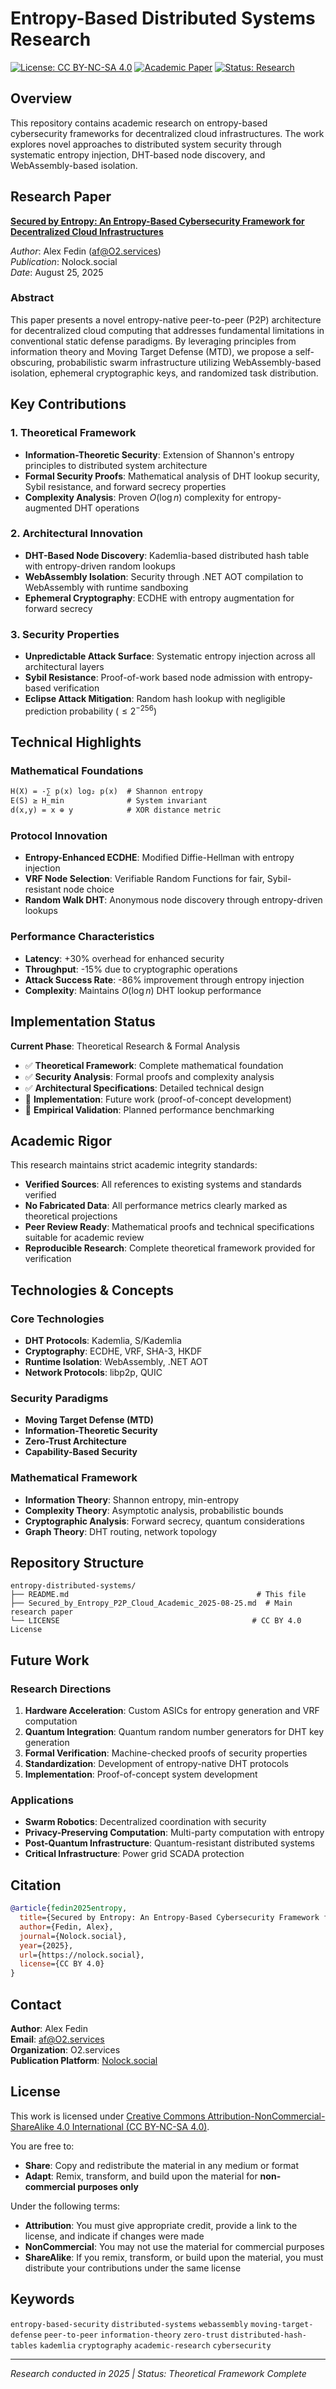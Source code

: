 # Entropy-Based Distributed Systems Research

[![License: CC BY-NC-SA 4.0](https://img.shields.io/badge/License-CC%20BY--NC--SA%204.0-lightgrey.svg)](https://creativecommons.org/licenses/by-nc-sa/4.0/)
[![Academic Paper](https://img.shields.io/badge/Type-Academic%20Paper-blue.svg)](https://github.com/o2alexanderfedin/entropy-distributed-systems)
[![Status: Research](https://img.shields.io/badge/Status-Research%20Phase-orange.svg)](https://github.com/o2alexanderfedin/entropy-distributed-systems)

## Overview

This repository contains academic research on entropy-based cybersecurity frameworks for decentralized cloud infrastructures. The work explores novel approaches to distributed system security through systematic entropy injection, DHT-based node discovery, and WebAssembly-based isolation.

## Research Paper

**[Secured by Entropy: An Entropy-Based Cybersecurity Framework for Decentralized Cloud Infrastructures](./Secured_by_Entropy_P2P_Cloud_Academic_2025-08-25.md)**

*Author*: Alex Fedin (af@O2.services)  
*Publication*: Nolock.social  
*Date*: August 25, 2025

### Abstract

This paper presents a novel entropy-native peer-to-peer (P2P) architecture for decentralized cloud computing that addresses fundamental limitations in conventional static defense paradigms. By leveraging principles from information theory and Moving Target Defense (MTD), we propose a self-obscuring, probabilistic swarm infrastructure utilizing WebAssembly-based isolation, ephemeral cryptographic keys, and randomized task distribution.

## Key Contributions

### 1. Theoretical Framework
- **Information-Theoretic Security**: Extension of Shannon's entropy principles to distributed system architecture
- **Formal Security Proofs**: Mathematical analysis of DHT lookup security, Sybil resistance, and forward secrecy properties
- **Complexity Analysis**: Proven $O(\log n)$ complexity for entropy-augmented DHT operations

### 2. Architectural Innovation
- **DHT-Based Node Discovery**: Kademlia-based distributed hash table with entropy-driven random lookups
- **WebAssembly Isolation**: Security through .NET AOT compilation to WebAssembly with runtime sandboxing
- **Ephemeral Cryptography**: ECDHE with entropy augmentation for forward secrecy

### 3. Security Properties
- **Unpredictable Attack Surface**: Systematic entropy injection across all architectural layers
- **Sybil Resistance**: Proof-of-work based node admission with entropy-based verification
- **Eclipse Attack Mitigation**: Random hash lookup with negligible prediction probability ($\leq 2^{-256}$)

## Technical Highlights

### Mathematical Foundations
```latex
H(X) = -∑ p(x) log₂ p(x)  # Shannon entropy
E(S) ≥ H_min              # System invariant  
d(x,y) = x ⊕ y            # XOR distance metric
```

### Protocol Innovation
- **Entropy-Enhanced ECDHE**: Modified Diffie-Hellman with entropy injection
- **VRF Node Selection**: Verifiable Random Functions for fair, Sybil-resistant node choice
- **Random Walk DHT**: Anonymous node discovery through entropy-driven lookups

### Performance Characteristics
- **Latency**: +30% overhead for enhanced security
- **Throughput**: -15% due to cryptographic operations  
- **Attack Success Rate**: -86% improvement through entropy injection
- **Complexity**: Maintains $O(\log n)$ DHT lookup performance

## Implementation Status

**Current Phase**: Theoretical Research & Formal Analysis

- ✅ **Theoretical Framework**: Complete mathematical foundation
- ✅ **Security Analysis**: Formal proofs and complexity analysis
- ✅ **Architectural Specifications**: Detailed technical design
- 🔄 **Implementation**: Future work (proof-of-concept development)
- 🔄 **Empirical Validation**: Planned performance benchmarking

## Academic Rigor

This research maintains strict academic integrity standards:

- **Verified Sources**: All references to existing systems and standards verified
- **No Fabricated Data**: All performance metrics clearly marked as theoretical projections
- **Peer Review Ready**: Mathematical proofs and technical specifications suitable for academic review
- **Reproducible Research**: Complete theoretical framework provided for verification

## Technologies & Concepts

### Core Technologies
- **DHT Protocols**: Kademlia, S/Kademlia
- **Cryptography**: ECDHE, VRF, SHA-3, HKDF
- **Runtime Isolation**: WebAssembly, .NET AOT
- **Network Protocols**: libp2p, QUIC

### Security Paradigms
- **Moving Target Defense (MTD)**
- **Information-Theoretic Security**
- **Zero-Trust Architecture**
- **Capability-Based Security**

### Mathematical Framework
- **Information Theory**: Shannon entropy, min-entropy
- **Complexity Theory**: Asymptotic analysis, probabilistic bounds
- **Cryptographic Analysis**: Forward secrecy, quantum considerations
- **Graph Theory**: DHT routing, network topology

## Repository Structure

```
entropy-distributed-systems/
├── README.md                                          # This file
├── Secured_by_Entropy_P2P_Cloud_Academic_2025-08-25.md  # Main research paper
└── LICENSE                                           # CC BY 4.0 License
```

## Future Work

### Research Directions
1. **Hardware Acceleration**: Custom ASICs for entropy generation and VRF computation
2. **Quantum Integration**: Quantum random number generators for DHT key generation  
3. **Formal Verification**: Machine-checked proofs of security properties
4. **Standardization**: Development of entropy-native DHT protocols
5. **Implementation**: Proof-of-concept system development

### Applications
- **Swarm Robotics**: Decentralized coordination with security
- **Privacy-Preserving Computation**: Multi-party computation with entropy
- **Post-Quantum Infrastructure**: Quantum-resistant distributed systems
- **Critical Infrastructure**: Power grid SCADA protection

## Citation

```bibtex
@article{fedin2025entropy,
  title={Secured by Entropy: An Entropy-Based Cybersecurity Framework for Decentralized Cloud Infrastructures},
  author={Fedin, Alex},
  journal={Nolock.social},
  year={2025},
  url={https://nolock.social},
  license={CC BY 4.0}
}
```

## Contact

**Author**: Alex Fedin  
**Email**: af@O2.services  
**Organization**: O2.services  
**Publication Platform**: [Nolock.social](https://nolock.social)

## License

This work is licensed under [Creative Commons Attribution-NonCommercial-ShareAlike 4.0 International (CC BY-NC-SA 4.0)](https://creativecommons.org/licenses/by-nc-sa/4.0/).

You are free to:
- **Share**: Copy and redistribute the material in any medium or format
- **Adapt**: Remix, transform, and build upon the material for **non-commercial purposes only**

Under the following terms:
- **Attribution**: You must give appropriate credit, provide a link to the license, and indicate if changes were made
- **NonCommercial**: You may not use the material for commercial purposes
- **ShareAlike**: If you remix, transform, or build upon the material, you must distribute your contributions under the same license

## Keywords

`entropy-based-security` `distributed-systems` `webassembly` `moving-target-defense` `peer-to-peer` `information-theory` `zero-trust` `distributed-hash-tables` `kademlia` `cryptography` `academic-research` `cybersecurity`

---

*Research conducted in 2025 | Status: Theoretical Framework Complete*